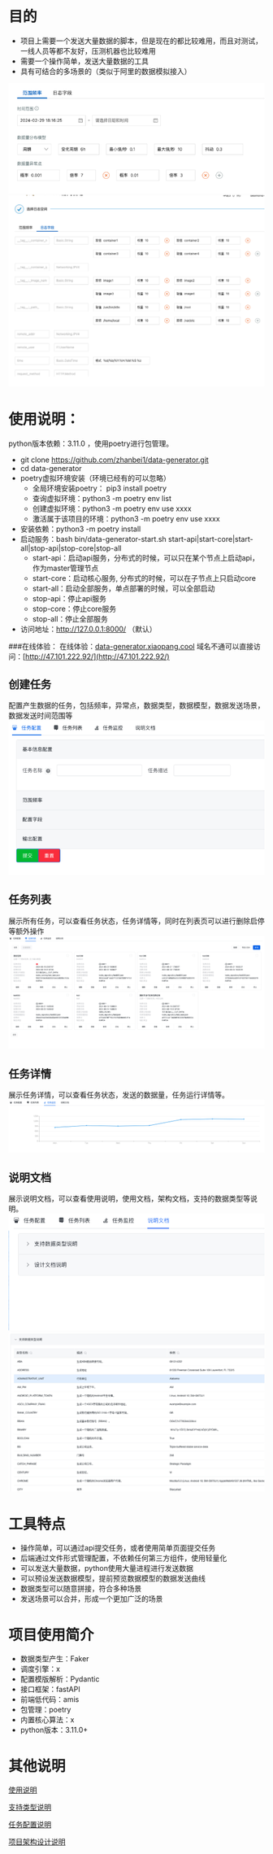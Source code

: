 # 目的

- 项目上需要一个发送大量数据的脚本，但是现在的都比较难用，而且对测试，一线人员等都不友好，压测机器也比较难用
- 需要一个操作简单，发送大量数据的工具
- 具有可结合的多场景的（类似于阿里的数据模拟接入）

![](docs/imgs/ali_time_range.png)
![](docs/imgs/ali_log_fields.png)

# 使用说明：
python版本依赖：3.11.0 ，使用poetry进行包管理。
- git clone https://github.com/zhanbei1/data-generator.git
- cd data-generator
- poetry虚拟环境安装（环境已经有的可以忽略）
  - 全局环境安装poetry： pip3 install poetry
  - 查询虚拟环境：python3 -m poetry env list
  - 创建虚拟环境：python3 -m poetry env use xxxx
  - 激活属于该项目的环境：python3 -m poetry env use xxxx
- 安装依赖：python3 -m poetry install
- 启动服务：bash bin/data-generator-start.sh start-api|start-core|start-all|stop-api|stop-core|stop-all
  - start-api：启动api服务，分布式的时候，可以只在某个节点上启动api，作为master管理节点
  - start-core：启动核心服务, 分布式的时候，可以在子节点上只启动core
  - start-all：启动全部服务，单点部署的时候，可以全部启动
  - stop-api：停止api服务
  - stop-core：停止core服务
  -  stop-all：停止全部服务
- 访问地址：http://127.0.0.1:8000/ （默认）

###在线体验：
在线体验：[data-generator.xiaopang.cool](http://data-generator.xiaopang.cool/)
域名不通可以直接访问：[http://47.101.222.92/](http://47.101.222.92/)

## 创建任务
配置产生数据的任务，包括频率，异常点，数据类型，数据模型，数据发送场景，数据发送时间范围等
![](docs/imgs/create-task-page.png)

## 任务列表
展示所有任务，可以查看任务状态，任务详情等，同时在列表页可以进行删除启停等额外操作
![](docs/imgs/task-list-page.png)

## 任务详情
展示任务详情，可以查看任务状态，发送的数据量，任务运行详情等。
![](docs/imgs/monitor-page.png)

##  说明文档
展示说明文档，可以查看使用说明，使用文档，架构文档，支持的数据类型等说明。
![](docs/imgs/readme-page.png)
![](docs/imgs/data-type-readme.png)

# 工具特点

- 操作简单，可以通过api提交任务，或者使用简单页面提交任务
- 后端通过文件形式管理配置，不依赖任何第三方组件，使用轻量化
- 可以发送大量数据，python使用大量进程进行发送数据
- 可以预设发送数据模型，提前预览数据模型的数据发送曲线
- 数据类型可以随意拼接，符合多种场景
- 发送场景可以合并，形成一个更加广泛的场景

# 项目使用简介

- 数据类型产生：Faker
- 调度引擎：x
- 配置模版解析：Pydantic
- 接口框架：fastAPI
- 前端低代码：amis
- 包管理：poetry
- 内置核心算法：x
- python版本：3.11.0+

# 其他说明

[使用说明](./docs/user-manual.md)

[支持类型说明](./docs/data-type.md)

[任务配置说明](./docs/task-configration.md)

[项目架构设计说明](./docs/project-construct.md)